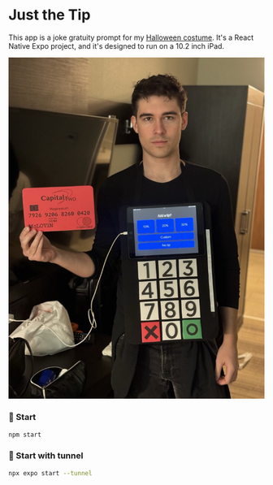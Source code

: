 # Just the Tip

This app is a joke gratuity prompt for my [Halloween costume](https://www.youtube.com/shorts/CyQ76o0a0-g). It's a React Native Expo project, and it's designed to run on a 10.2 inch iPad.

![WholeCostume](images/WholeCostume.jpeg)

### 🚀 Start

```sh
npm start
```

### 🚀 Start with tunnel

```sh
npx expo start --tunnel
```
